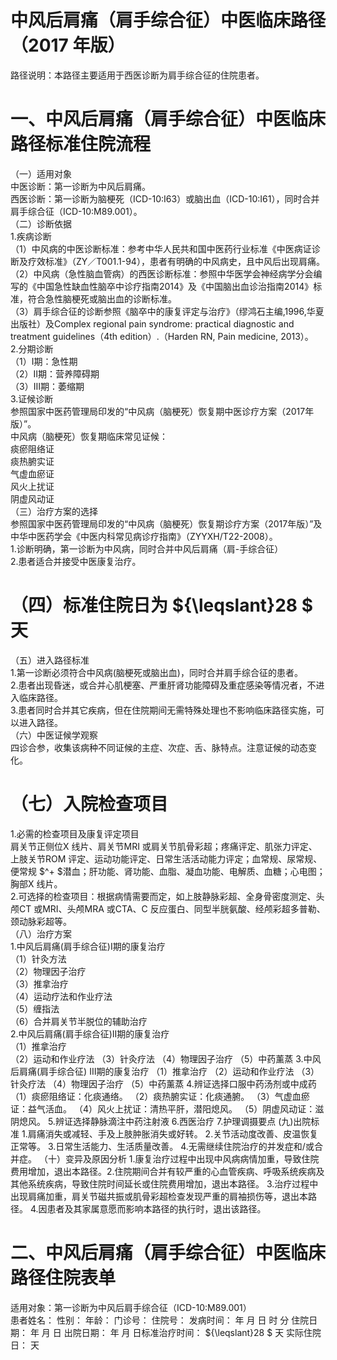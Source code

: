 # 中风后肩痛（肩手综合征）中医临床路径 （2017 年版）  
路径说明：本路径主要适用于西医诊断为肩手综合征的住院患者。  
# 一、中风后肩痛（肩手综合征）中医临床路径标准住院流程  
（一）适用对象  
中医诊断：第一诊断为中风后肩痛。  
西医诊断：第一诊断为脑梗死（ICD-10:I63）或脑出血（ICD-10:I61），同时合并肩手综合征（ICD-10:M89.001）。  
（二）诊断依据  
1.疾病诊断  
（1）中风病的中医诊断标准：参考中华人民共和国中医药行业标准《中医病证诊断及疗效标准》（ZY／T001.1-94），患者有明确的中风病史，且中风后出现肩痛。  
（2）中风病（急性脑血管病）的西医诊断标准：参照中华医学会神经病学分会编写的《中国急性缺血性脑卒中诊疗指南2014》及《中国脑出血诊治指南2014》标准，符合急性脑梗死或脑出血的诊断标准。  
（3）肩手综合征的诊断参照《脑卒中的康复评定与治疗》（缪鸿石主编,1996,华夏出版社）及Complex regional pain syndrome: practical diagnostic and  treatment guidelines（4th edition）.（Harden RN, Pain medicine, 2013）。  
2.分期诊断  
（1）Ⅰ期：急性期  
（2）Ⅱ期：营养障碍期  
（3）Ⅲ期：萎缩期  
3.证候诊断  
参照国家中医药管理局印发的“中风病（脑梗死）恢复期中医诊疗方案（2017年版）”。  
中风病（脑梗死）恢复期临床常见证候：  
痰瘀阻络证  
痰热腑实证  
气虚血瘀证  
风火上扰证  
阴虚风动证  
（三）治疗方案的选择  
参照国家中医药管理局印发的“中风病（脑梗死）恢复期诊疗方案（2017年版）”及中华中医药学会《中医内科常见病诊疗指南》（ZYYXH/T22-2008）。  
1.诊断明确，第一诊断为中风病，同时合并中风后肩痛（肩-手综合征）  
2.患者适合并接受中医康复治疗。  
# （四）标准住院日为 ${\leqslant}28 $ 天  
（五）进入路径标准  
1.第一诊断必须符合中风病(脑梗死或脑出血)，同时合并肩手综合征的患者。  
2.患者出现昏迷，或合并心肌梗塞、严重肝肾功能障碍及重症感染等情况者，不进入临床路径。  
3.患者同时合并其它疾病，但在住院期间无需特殊处理也不影响临床路径实施，可以进入路径。  
（六）中医证候学观察  
四诊合参，收集该病种不同证候的主症、次症、舌、脉特点。注意证候的动态变化。  
# （七）入院检查项目  
1.必需的检查项目及康复评定项目  
肩关节正侧位X 线片、肩关节MRI 或肩关节肌骨彩超；疼痛评定、肌张力评定、上肢关节ROM 评定、运动功能评定、日常生活活动能力评定；血常规、尿常规、便常规 $^+ $潜血；肝功能、肾功能、血脂、凝血功能、电解质、血糖；心电图；胸部X 线片。  
2.可选择的检查项目：根据病情需要而定，如上肢静脉彩超、全身骨密度测定、头颅CT 或MRI、头颅MRA 或CTA、C 反应蛋白、同型半胱氨酸、经颅彩超多普勒、颈动脉彩超等。  
（八）治疗方案  
1.中风后肩痛(肩手综合征)Ⅰ期的康复治疗  
（1）针灸方法  
（2）物理因子治疗  
（3）推拿治疗  
（4）运动疗法和作业疗法  
（5）缠指法  
（6）合并肩关节半脱位的辅助治疗  
2.中风后肩痛(肩手综合征)Ⅱ期的康复治疗  
（1）推拿治疗  
（2）运动和作业疗法 （3）针灸疗法   （4）物理因子治疗 （5）中药薰蒸 3.中风后肩痛(肩手综合征) Ⅲ期的康复治疗 （1）推拿治疗 （2）运动和作业疗法 （3）针灸疗法   （4）物理因子治疗 （5）中药薰蒸 4.辨证选择口服中药汤剂或中成药  （1）痰瘀阻络证：化痰通络。 （2）痰热腑实证：化痰通腑。 （3）气虚血瘀证：益气活血。  （4）风火上扰证：清热平肝，潜阳熄风。 （5）阴虚风动证：滋阴熄风。 5.辨证选择静脉滴注中药注射液  6.西医治疗   7.护理调摄要点 (九)出院标准  1.肩痛消失或减轻、手及上肢肿胀消失或好转。 2.关节活动度改善、皮温恢复正常等。 3.日常生活能力、生活质量改善。 4.无需继续住院治疗的并发症和/或合并症。 （十）变异及原因分析 1.康复治疗过程中出现中风病病情加重，导致住院费用增加，退出本路径。2.住院期间合并有较严重的心血管疾病、呼吸系统疾病及其他系统疾病，导致住院时间延长或住院费用增加，退出本路径。 3.治疗过程中出现肩痛加重，肩关节磁共振或肌骨彩超检查发现严重的肩袖损伤等，退出本路径。 4.因患者及其家属意愿而影响本路径的执行时，退出该路径。  
# 二、中风后肩痛（肩手综合征）中医临床路径住院表单  
适用对象：第一诊断为中风后肩手综合征（ICD-10:M89.001）  
患者姓名：          性别：    年龄：    门诊号：         住院号：            发病时间：   年  月  日  时  分  住院日期：   年  月  日 出院日期：   年  月   日标准治疗时间： ${\leqslant}28 $ 天            实际住院日：   天  
